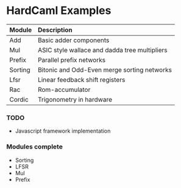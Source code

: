 # HardCaml Examples

Module  | Description 
:-------|:-----------
Add     | Basic adder components
Mul     | ASIC style wallace and dadda tree multipliers
Prefix  | Parallel prefix networks
Sorting | Bitonic and Odd-Even merge sorting networks
Lfsr    | Linear feedback shift registers
Rac     | Rom-accumulator
Cordic  | Trigonometry in hardware

### TODO

* Javascript framework implementation

### Modules complete

* Sorting
* LFSR
* Mul
* Prefix
